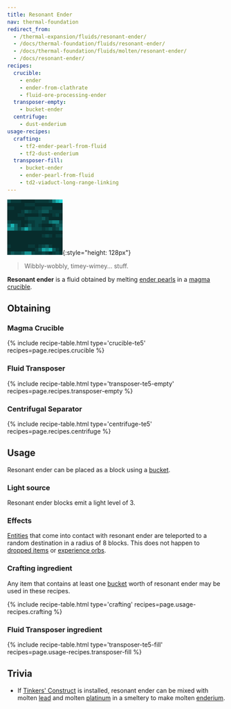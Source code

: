 ```yaml
---
title: Resonant Ender
nav: thermal-foundation
redirect_from:
  - /thermal-expansion/fluids/resonant-ender/
  - /docs/thermal-foundation/fluids/resonant-ender/
  - /docs/thermal-foundation/fluids/molten/resonant-ender/
  - /docs/resonant-ender/
recipes:
  crucible:
    - ender
    - ender-from-clathrate
    - fluid-ore-processing-ender
  transposer-empty:
    - bucket-ender
  centrifuge:
    - dust-enderium
usage-recipes:
  crafting:
    - tf2-ender-pearl-from-fluid
    - tf2-dust-enderium
  transposer-fill:
    - bucket-ender
    - ender-pearl-from-fluid
    - td2-viaduct-long-range-linking
---
```


![Resonant ender](/assets/images/thermal-foundation/resonant-ender.gif){:style="height: 128px"}

> Wibbly-wobbly, timey-wimey... stuff.


**Resonant ender** is a fluid obtained by melting [ender
pearls](https://minecraft.gamepedia.com/Ender_Pearl) in a [magma
crucible](/docs/thermal-expansion/magma-crucible/).


Obtaining
---------

### Magma Crucible
{% include recipe-table.html type='crucible-te5' recipes=page.recipes.crucible %}

### Fluid Transposer
{% include recipe-table.html type='transposer-te5-empty' recipes=page.recipes.transposer-empty %}

### Centrifugal Separator
{% include recipe-table.html type='centrifuge-te5' recipes=page.recipes.centrifuge %}


Usage
-----

Resonant ender can be placed as a block using a
[bucket](https://minecraft.gamepedia.com/Bucket).

### Light source
Resonant ender blocks emit a light level of 3.

### Effects
[Entities](https://minecraft.gamepedia.com/Entity) that come into contact with
resonant ender are teleported to a random destination in a radius of 8 blocks.
This does not happen to [dropped
items](https://minecraft.gamepedia.com/Item_(entity)) or [experience
orbs](https://minecraft.gamepedia.com/Experience).

### Crafting ingredient
Any item that contains at least one
[bucket](https://minecraft.gamepedia.com/Bucket) worth of resonant ender may be
used in these recipes.

{% include recipe-table.html type='crafting' recipes=page.usage-recipes.crafting %}

### Fluid Transposer ingredient
{% include recipe-table.html type='transposer-te5-fill' recipes=page.usage-recipes.transposer-fill %}


Trivia
------

* If [Tinkers'
  Construct](https://minecraft.curseforge.com/projects/tinkers-construct) is
  installed, resonant ender can be mixed with molten [lead](/docs/thermal-foundation/lead-ingot/)
  and molten [platinum](/docs/thermal-foundation/platinum-ingot/) in a smeltery to make molten
  [enderium](/docs/thermal-foundation/enderium-ingot/).
